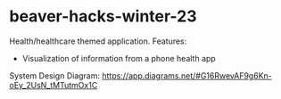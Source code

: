 # beaver-hacks-winter-23
Health/healthcare themed application.
Features:
- Visualization of information from a phone health app

System Design Diagram:
https://app.diagrams.net/#G16RwevAF9g6Kn-oEy_2UsN_tMTutmOx1C
